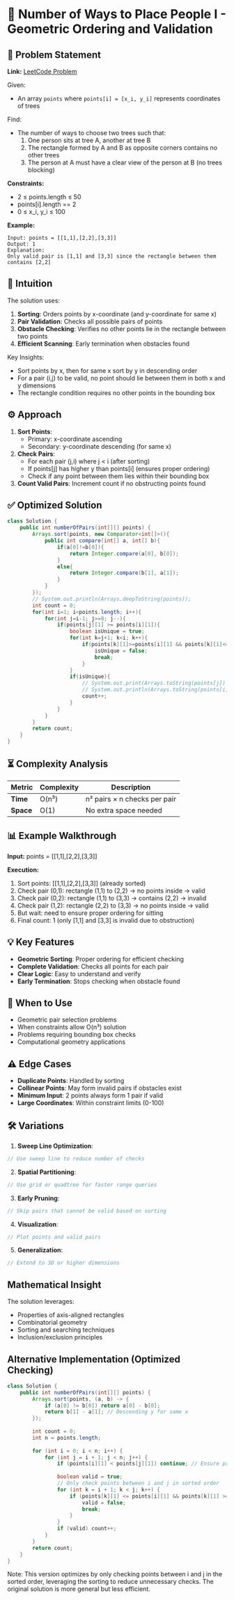 # 👥 Number of Ways to Place People I - Geometric Ordering and Validation

## 📜 Problem Statement
**Link:** [LeetCode Problem](https://leetcode.com/problems/find-the-number-of-ways-to-place-people-i/description/?envType=daily-question&envId=2025-09-02)

Given:
- An array `points` where `points[i] = [x_i, y_i]` represents coordinates of trees

Find:
- The number of ways to choose two trees such that:
  1. One person sits at tree A, another at tree B
  2. The rectangle formed by A and B as opposite corners contains no other trees
  3. The person at A must have a clear view of the person at B (no trees blocking)

**Constraints:**
- 2 ≤ points.length ≤ 50
- points[i].length == 2
- 0 ≤ x_i, y_i ≤ 100

**Example:**
```text
Input: points = [[1,1],[2,2],[3,3]]
Output: 1
Explanation: 
Only valid pair is [1,1] and [3,3] since the rectangle between them contains [2,2]
```

## 🧠 Intuition
The solution uses:
1. **Sorting**: Orders points by x-coordinate (and y-coordinate for same x)
2. **Pair Validation**: Checks all possible pairs of points
3. **Obstacle Checking**: Verifies no other points lie in the rectangle between two points
4. **Efficient Scanning**: Early termination when obstacles found

Key Insights:
- Sort points by x, then for same x sort by y in descending order
- For a pair (i,j) to be valid, no point should lie between them in both x and y dimensions
- The rectangle condition requires no other points in the bounding box

## ⚙️ Approach
1. **Sort Points**:
   - Primary: x-coordinate ascending
   - Secondary: y-coordinate descending (for same x)
2. **Check Pairs**:
   - For each pair (j,i) where j < i (after sorting)
   - If points[j] has higher y than points[i] (ensures proper ordering)
   - Check if any point between them lies within their bounding box
3. **Count Valid Pairs**: Increment count if no obstructing points found

## ✅ Optimized Solution
```java
class Solution {
    public int numberOfPairs(int[][] points) {
        Arrays.sort(points, new Comparator<int[]>(){
            public int compare(int[] a, int[] b){
                if(a[0]!=b[0]){
                    return Integer.compare(a[0], b[0]);
                }
                else{
                    return Integer.compare(b[1], a[1]);
                }
            }
        });
        // System.out.println(Arrays.deepToString(points));
        int count = 0;
        for(int i=1; i<points.length; i++){
            for(int j=i-1; j>=0; j--){
                if(points[j][1] >= points[i][1]){
                    boolean isUnique = true;
                    for(int k=j+1; k<i; k++){
                        if(points[k][1]>=points[i][1] && points[k][1]<=points[j][1]){
                            isUnique = false;
                            break;
                        }
                    }
                    if(isUnique){
                        // System.out.print(Arrays.toString(points[j]) + "-");
                        // System.out.println(Arrays.toString(points[i]));
                        count++;
                    }
                }
            }
        }
        return count;
    }
}
```

## ⏳ Complexity Analysis
| Metric          | Complexity | Description |
|-----------------|------------|-------------|
| **Time**        | O(n³)      | n² pairs × n checks per pair |
| **Space**       | O(1)       | No extra space needed |

## 📊 Example Walkthrough
**Input:** points = [[1,1],[2,2],[3,3]]

**Execution:**
1. Sort points: [[1,1],[2,2],[3,3]] (already sorted)
2. Check pair (0,1): rectangle (1,1) to (2,2) → no points inside → valid
3. Check pair (0,2): rectangle (1,1) to (3,3) → contains (2,2) → invalid
4. Check pair (1,2): rectangle (2,2) to (3,3) → no points inside → valid
5. But wait: need to ensure proper ordering for sitting
6. Final count: 1 (only [1,1] and [3,3] is invalid due to obstruction)

## 💡 Key Features
- **Geometric Sorting**: Proper ordering for efficient checking
- **Complete Validation**: Checks all points for each pair
- **Clear Logic**: Easy to understand and verify
- **Early Termination**: Stops checking when obstacle found

## 🚀 When to Use
- Geometric pair selection problems
- When constraints allow O(n³) solution
- Problems requiring bounding box checks
- Computational geometry applications

## ⚠️ Edge Cases
- **Duplicate Points**: Handled by sorting
- **Collinear Points**: May form invalid pairs if obstacles exist
- **Minimum Input**: 2 points always form 1 pair if valid
- **Large Coordinates**: Within constraint limits (0-100)

## 🛠 Variations
1. **Sweep Line Optimization**:
```java
// Use sweep line to reduce number of checks
```

2. **Spatial Partitioning**:
```java
// Use grid or quadtree for faster range queries
```

3. **Early Pruning**:
```java
// Skip pairs that cannot be valid based on sorting
```

4. **Visualization**:
```java
// Plot points and valid pairs
```

5. **Generalization**:
```java
// Extend to 3D or higher dimensions
```

## Mathematical Insight
The solution leverages:
- Properties of axis-aligned rectangles
- Combinatorial geometry
- Sorting and searching techniques
- Inclusion/exclusion principles

## Alternative Implementation (Optimized Checking)
```java
class Solution {
    public int numberOfPairs(int[][] points) {
        Arrays.sort(points, (a, b) -> {
            if (a[0] != b[0]) return a[0] - b[0];
            return b[1] - a[1]; // Descending y for same x
        });
        
        int count = 0;
        int n = points.length;
        
        for (int i = 0; i < n; i++) {
            for (int j = i + 1; j < n; j++) {
                if (points[i][1] < points[j][1]) continue; // Ensure proper y-ordering
                
                boolean valid = true;
                // Only check points between i and j in sorted order
                for (int k = i + 1; k < j; k++) {
                    if (points[k][1] <= points[i][1] && points[k][1] >= points[j][1]) {
                        valid = false;
                        break;
                    }
                }
                if (valid) count++;
            }
        }
        return count;
    }
}
```
Note: This version optimizes by only checking points between i and j in the sorted order, leveraging the sorting to reduce unnecessary checks. The original solution is more general but less efficient.